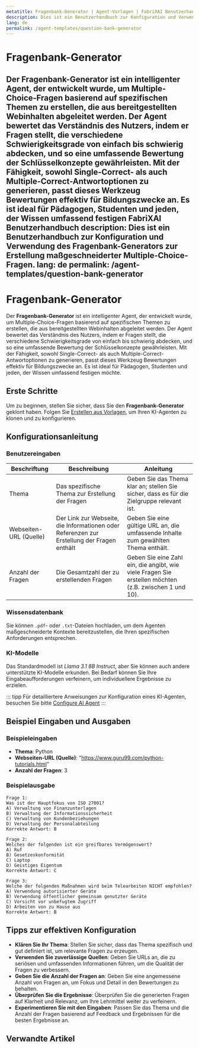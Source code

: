 ```yaml
---
metatitle: Fragenbank-Generator | Agent-Vorlagen | FabriXAI Benutzerhandbuch
description: Dies ist ein Benutzerhandbuch zur Konfiguration und Verwendung des Fragenbank-Generators zur Erstellung maßgeschneiderter Multiple-Choice-Fragen.
lang: de
permalink: /agent-templates/question-bank-generator
---
```


# Fragenbank-Generator

Der **Fragenbank-Generator** ist ein intelligenter Agent, der entwickelt wurde, um Multiple-Choice-Fragen basierend auf spezifischen Themen zu erstellen, die aus bereitgestellten Webinhalten abgeleitet werden. Der Agent bewertet das Verständnis des Nutzers, indem er Fragen stellt, die verschiedene Schwierigkeitsgrade von einfach bis schwierig abdecken, und so eine umfassende Bewertung der Schlüsselkonzepte gewährleisten. Mit der Fähigkeit, sowohl Single-Correct- als auch Multiple-Correct-Antwortoptionen zu generieren, passt dieses Werkzeug Bewertungen effektiv für Bildungszwecke an. Es ist ideal für Pädagogen, Studenten und jeden, der Wissen umfassend festigen FabriXAI Benutzerhandbuch
description: Dies ist ein Benutzerhandbuch zur Konfiguration und Verwendung des Fragenbank-Generators zur Erstellung maßgeschneiderter Multiple-Choice-Fragen.
lang: de
permalink: /agent-templates/question-bank-generator
---

# Fragenbank-Generator

Der **Fragenbank-Generator** ist ein intelligenter Agent, der entwickelt wurde, um Multiple-Choice-Fragen basierend auf spezifischen Themen zu erstellen, die aus bereitgestellten Webinhalten abgeleitet werden. Der Agent bewertet das Verständnis des Nutzers, indem er Fragen stellt, die verschiedene Schwierigkeitsgrade von einfach bis schwierig abdecken, und so eine umfassende Bewertung der Schlüsselkonzepte gewährleisten. Mit der Fähigkeit, sowohl Single-Correct- als auch Multiple-Correct-Antwortoptionen zu generieren, passt dieses Werkzeug Bewertungen effektiv für Bildungszwecke an. Es ist ideal für Pädagogen, Studenten und jeden, der Wissen umfassend festigen möchte.

## Erste Schritte

Um zu beginnen, stellen Sie sicher, dass Sie den **Fragenbank-Generator** geklont haben. Folgen Sie [Erstellen aus Vorlagen](/en-us/create-from-templates/), um Ihren KI-Agenten zu klonen und zu konfigurieren.

## Konfigurationsanleitung

### Benutzereingaben

| Beschriftung            | Beschreibung                                               | Anleitung                           |
| ---------------------- | --------------------------------------------------------- | ------------------------------------- |
| Thema                  | Das spezifische Thema zur Erstellung der Fragen          | Geben Sie das Thema klar an; stellen Sie sicher, dass es für die Zielgruppe relevant ist. |
| Webseiten-URL (Quelle) | Der Link zur Webseite, die Informationen oder Referenzen zur Erstellung der Fragen enthält | Geben Sie eine gültige URL an, die umfassende Inhalte zum gewählten Thema enthält.          |
| Anzahl der Fragen      | Die Gesamtzahl der zu erstellenden Fragen                  | Geben Sie eine Zahl ein, die angibt, wie viele Fragen Sie erstellen möchten (z.B. zwischen 1 und 10). |

### Wissensdatenbank

Sie können `.pdf`- oder `.txt`-Dateien hochladen, um dem Agenten maßgeschneiderte Kontexte bereitzustellen, die Ihren spezifischen Anforderungen entsprechen.

### KI-Modelle

Das Standardmodell ist *Llama 3.1 8B Instruct*, aber Sie können auch andere unterstützte KI-Modelle erkunden. Bei Bedarf können Sie Ihre Eingabeaufforderungen verfeinern, um individuellere Ergebnisse zu erzielen.

::: tipp
Für detailliertere Anweisungen zur Konfiguration eines KI-Agenten, besuchen Sie bitte [Configure AI Agent](/en-us/configure-ai-agent/)
:::

## Beispiel Eingaben und Ausgaben

### Beispieleingaben

- **Thema**: Python
- **Webseiten-URL (Quelle)**: "https://www.guru99.com/python-tutorials.html"
- **Anzahl der Fragen**: 3

### Beispielausgabe

```
Frage 1:
Was ist der Hauptfokus von ISO 27001?
A) Verwaltung von Finanzunterlagen
B) Verwaltung der Informationssicherheit
C) Verwaltung von Kundenbeziehungen
D) Verwaltung der Personalabteilung
Korrekte Antwort: B

Frage 2:
Welches der folgenden ist ein greifbares Vermögenswert?
A) Ruf
B) Gesetzeskonformität
C) Laptop
D) Geistiges Eigentum
Korrekte Antwort: C

Frage 3:
Welche der folgenden Maßnahmen wird beim Telearbeiten NICHT empfohlen?
A) Verwendung autorisierter Geräte
B) Verwendung öffentlicher gemeinsam genutzter Geräte
C) Vorsicht vor unbefugtem Zugriff
D) Arbeiten von zu Hause aus
Korrekte Antwort: B
```

## Tipps zur effektiven Konfiguration

- **Klären Sie Ihr Thema**: Stellen Sie sicher, dass das Thema spezifisch und gut definiert ist, um relevante Fragen zu erzeugen.
- **Verwenden Sie zuverlässige Quellen**: Geben Sie URLs an, die zu seriösen und umfassenden Informationen führen, um die Qualität der Fragen zu verbessern.
- **Geben Sie die Anzahl der Fragen an**: Geben Sie eine angemessene Anzahl von Fragen an, um Fokus und Detail in den Bewertungen zu behalten.
- **Überprüfen Sie die Ergebnisse**: Überprüfen Sie die generierten Fragen auf Klarheit und Relevanz, um Ihre Lehrmittel weiter zu verfeinern.
- **Experimentieren Sie mit den Eingaben**: Passen Sie das Thema und die Anzahl der Fragen basierend auf Feedback und Ergebnissen für die besten Ergebnisse an.

## Verwandte Artikel
